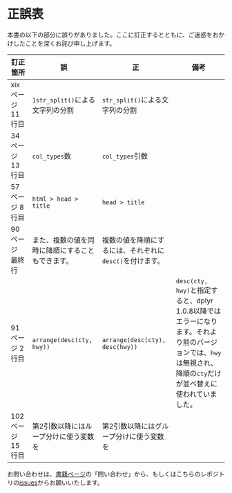 # 正誤表

本書の以下の部分に誤りがありました。ここに訂正するとともに、ご迷惑をおかけしたことを深くお詫び申し上げます。

| 訂正箇所           | 誤                               | 正                              | 備考     |
|--------------------|----------------------------------|---------------------------------|----------|
| xixページ 11行目   | `1str_split()`による文字列の分割 | `str_split()`による文字列の分割 |          |
| 34ページ 13行目    | `col_types`数                    | `col_types`引数                 |          |
| 57ページ 8行目     | `html > head > title`            | `head > title`                  |          |
| 90ページ 最終行 | また、複数の値を同時に降順にすることもできます。 | 複数の値を降順にするには、それぞれに`desc()`を付けます。 |
| 91ページ 2行目 | `arrange(desc(cty, hwy))` | `arrange(desc(cty), desc(hwy))` | `desc(cty, hwy)`と指定すると、dplyr 1.0.8以降ではエラーになります。それより前のバージョンでは、`hwy`は無視され、降順の`cty`だけが並べ替えに使われていました。 |
| 102ページ 15行目    | 第2引数以降にはループ分けに使う変数を | 第2引数以降にはグループ分けに使う変数を |          |

お問い合わせは、[書籍ページ](https://gihyo.jp/book/2021/978-4-297-12170-9)の「問い合わせ」から、もしくはこちらのレポジトリの[issues](https://github.com/ghmagazine/rstudiobook_v2/issues)からお願いいたします。
